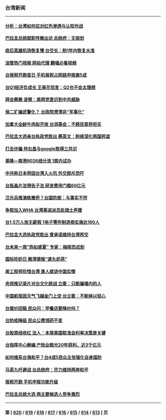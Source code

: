 ### 台湾新闻
---
#### [分析：台湾如何应对红色渗透与认知作战](../../pages/ncid1349361/n13985598.md?05020445) 
#### [巴拉圭总统就职传赖出访 总统府：无规划](../../pages/ncid1349361/n13985901.md?05020445) 
#### [疫后高雄机场恢复慢 台交长：盼1年内恢复水准](../../pages/ncid1349361/n13985934.md?05020445) 
#### [油管热门视频 网站代理 翻墙必看视频](http://138.2.39.72:81/youtube.html?epic-marker?05020445)
#### [台报税开跑首日 手机报税占网路申报逾5成](../../pages/ncid1349361/n13985935.md?05020445) 
#### [台Q1经济负成长 王美花坦言：Q2也不会太理想](../../pages/ncid1349361/n13985903.md?05020445) 
#### [拜会蔡赖 波顿：美两党意识到中共威胁](../../pages/ncid1349361/n13985907.md?05020445) 
#### [保二扩编武警化？ 台政院澄清非“军事化”](../../pages/ncid1349361/n13985914.md?05020445) 
#### [加拿大全龄牛肉拟开放 台消基会：不顾民意将拒买](../../pages/ncid1349361/n13985927.md?05020445) 
#### [巴拉圭大选亲台执政党胜出 蔡英文：盼续深化两国邦谊](../../pages/ncid1349361/n13985905.md?05020445) 
#### [打击诈骗 林右昌与google取得三共识](../../pages/ncid1349361/n13985920.md?05020445) 
#### [基隆—南港9026线分流 1周内试办](../../pages/ncid1349361/n13985882.md?05020445) 
#### [中共称日本将因台湾入火坑 外交部斥恐吓](../../pages/ncid1349361/n13985832.md?05020445) 
#### [台版晶片法预告子法  研发费用门槛60亿元](../../pages/ncid1349361/n13985830.md?05020445) 
#### [汉光兵推演练撤侨？台国防部：与事实不符](../../pages/ncid1349361/n13985828.md?05020445) 
#### [争取加入WHA 台湾基进派员赴瑞士声援](../../pages/ncid1349361/n13985826.md?05020445) 
#### [台1.5万人放无薪假  1电子零件制造商实施达160人](../../pages/ncid1349361/n13985834.md?05020445) 
#### [巴拉圭大选执政党胜出 曾承诺维持台湾邦交](../../pages/ncid1349361/n13985453.md?05020445) 
#### [台未来一周“热如盛夏” 专家：梅雨恐迟到](../../pages/ncid1349361/n13985281.md?05020445) 
#### [国际珍奶日 赖清德推“逮丸奶茶”](../../pages/ncid1349361/n13985278.md?05020445) 
#### [美工程师珍惜台湾 逢人就讲中国实情](../../pages/ncid1349361/n13985269.md?05020445) 
#### [央视推记录片对台文化统战 立委：只能骗墙内的人](../../pages/ncid1349361/n13985251.md?05020445) 
#### [中国航班因天气飞越金门上空 台立委：不能掉以轻心](../../pages/ncid1349361/n13985252.md?05020445) 
#### [台蛋价回稳 民众问：早餐店要降价吗？](../../pages/ncid1349361/n13985214.md?05020445) 
#### [台防疫降级 民众公费领药不变](../../pages/ncid1349361/n13985212.md?05020445) 
#### [台股周线收红 法人：本周美国联准会利率决策是关键](../../pages/ncid1349361/n13985215.md?05020445) 
#### [台指挥中心解编 产险业赔光20年获利、近3千亿元](../../pages/ncid1349361/n13985180.md?05020445) 
#### [如何维系台海和平？台4成5民众主张强化自身国防](../../pages/ncid1349361/n13985153.md?05020445) 
#### [马英九吁避战 台总统府：尽力维持两岸和平](../../pages/ncid1349361/n13985112.md?05020445) 
#### [报税开跑 手机申报功能升级](../../pages/ncid1349361/n13985113.md?05020445) 
#### [巴拉圭总统大选 两主要候选人竞争激烈](../../pages/ncid1349361/n13985230.md?05020445) 

---
#### 第 [ [620](./620.md?05020445) / [619](./619.md?05020445) / [618](./618.md?05020445) / [617](./617.md?05020445) / [616](./616.md?05020445) / [615](./615.md?05020445) / [614](./614.md?05020445) / [613](./613.md?05020445) ] 页
